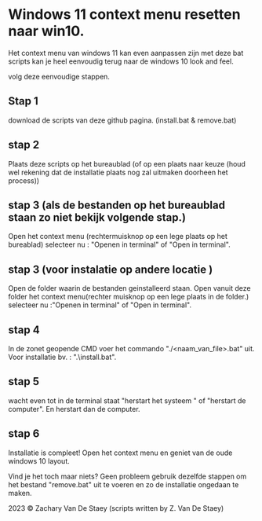# Windows 11 context menu resetten naar win10.

Het context menu van windows 11 kan even aanpassen zijn met deze bat scripts kan je heel eenvoudig terug naar de windows 10 look and feel.

volg deze eenvoudige stappen.

## Stap 1
download de scripts van deze github pagina. (install.bat & remove.bat)

## stap 2 
Plaats deze scripts op het bureaublad (of op een plaats naar keuze (houd wel rekening dat de installatie plaats nog zal uitmaken doorheen het process))

## stap 3 (als de bestanden op het bureaublad staan zo niet bekijk volgende stap.)
Open het context menu (rechtermuisknop op een lege plaats op het bureablad) selecteer nu : "Openen in terminal" of "Open in terminal".

## stap 3 (voor instalatie op andere locatie ) 
Open de folder waarin de bestanden geinstalleerd staan. Open vanuit deze folder het context menu(rechter muisknop op een lege plaats in de folder.) selecteer nu :"Openen in terminal" of "Open in terminal".

## stap 4
In de zonet geopende CMD voer het commando "./<naam_van_file>.bat" uit. Voor installatie bv. : ".\install.bat".

## stap 5 
wacht even tot in de terminal staat "herstart het systeem " of "herstart de computer". En herstart dan de computer. 

## stap 6
Installatie is compleet! Open het context menu en geniet van de oude windows 10 layout. 


Vind je het toch maar niets? Geen probleem gebruik dezelfde stappen om het bestand "remove.bat" uit te voeren en zo de installatie ongedaan te maken.


2023 © Zachary Van De Staey (scripts written by Z. Van De Staey)
